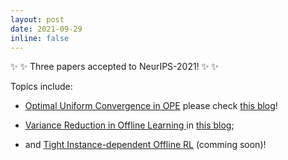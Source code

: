 ```yaml
---
layout: post
date: 2021-09-29 
inline: false
---
```




:sparkles:  :sparkles: Three papers accepted to NeurIPS-2021! :sparkles:  :sparkles:

Topics include: 

 * <a href="https://arxiv.org/abs/2105.06029" target="blank">Optimal Uniform Convergence in OPE</a> please check <a href="https://mingyin0312.github.io/blog/2021/unified-offline-rl/" target="blank">this blog</a>!

 * <a href="https://mingyin0312.github.io/blog/2021/doubleVR/" target="blank">Variance Reduction in Offline Learning </a> in <a href="https://arxiv.org/abs/2102.01748" target="blank">this blog</a>;

 * and <a href="" target="blank">Tight Instance-dependent Offline RL</a> (comming soon)!


